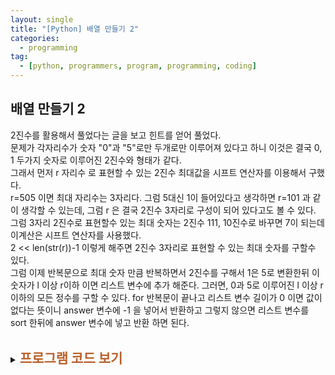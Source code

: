 ```yaml
---
layout: single
title: "[Python] 배열 만들기 2"
categories:
  - programming
tag:
  - [python, programmers, program, programming, coding]
---  
```


## 배열 만들기 2  

2진수를 활용해서 풀었다는 글을 보고 힌트를 얻어 풀었다.  
문제가 각자리수가 숫자 "0"과 "5"로만 두개로만 이루어져 있다고 하니 
이것은 결국 0, 1 두가지 숫자로 이루어진 2진수와 형태가 같다.  
그래서 먼저 r 자리수 로 표현할 수 있는 2진수 최대값을 시프트 연산자를 
이용해서 구했다.  
r=505 이면 최대 자리수는 3자리다. 그럼 5대신 1이 들어있다고 
생각하면 r=101 과 같이 생각할 수 있는데, 그럼 r 은 결국 2진수 3자리로 
구성이 되어 있다고도 볼 수 있다. 그럼 3자리 2진수로 표현할수 있는 
최대 숫자는 2진수 111, 10진수로 바꾸면 7이 되는데 이계산은 시프트 연산자를 
사용했다.  
2 << len(str(r))-1 이렇게 해주면 2진수 3자리로 표현할 수 있는 
최대 숫자를 구할수 있다.  
그럼 이제 반복문으로 최대 숫자 만큼 반복하면서 2진수를 구해서
1은 5로 변환한뒤 이숫자가 l 이상 r이하 이면 리스트 변수에 추가 
해준다. 그러면, 0과 5로 이루어진 l 이상 r이하의 모든 정수를 구할 수 있다.
for 반복문이 끝나고 리스트 변수 길이가 0 이면 값이 없다는 뜻이니 
answer 변수에 -1 을 넣어서 반환하고 그렇지 않으면 리스트 변수를 sort 한뒤에
answer 변수에 넣고 반환 하면 된다.  
<br />

<details>
    <summary><span style="font-size:1.5em; font-weight:bold; color:#BA602B; cursor:pointer">프로그램 코드 보기</span></summary>
    <div markdown="1">   
```python
def solution(l, r):
    answer = []
    num_list = []
    
    bin_max = 2 << len(str(r))-1 # 2진수 최대 자리수로 표현할 수 있는 수를 구한다.
    for i in range(bin_max): # 최대자리수로 표현할 수 있는 수만큼 반복하면서 2진수 값을 구한다.
        val = int(format(i, 'b').replace('1', '5')) # 2진수 1을 5로 치환한뒤 정수형으로 변환
        if val >= l and val <= r: # 매개변수 l, r 범위에 속하면 num_list 에 추가한다.
            num_list.append(val)

    if len(num_list) == 0: # num_list 에 아무값도 없으면 -1을 answer 변수에 넣어준다.
        answer.append(-1)
    else:
        answer = sorted(num_list) # 오름차순으로 정렬하여 answer 변수에 넣어준다.
        
    return answer
```
</div>
</details>

